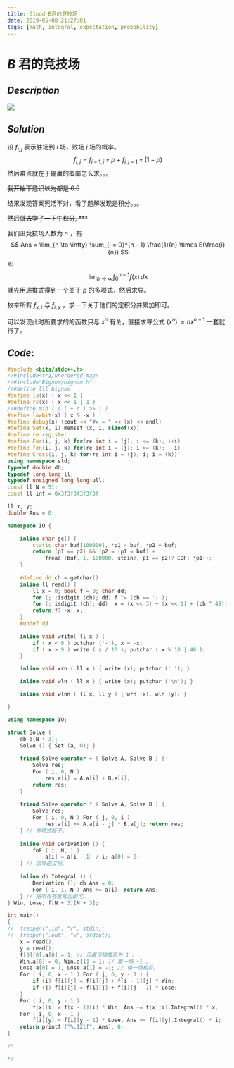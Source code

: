 ```yaml
---
title: 51nod B君的竞技场
date: 2019-05-08 21:27:01
tags: [math, integral, expectation, probability]
---
```


# $B$ 君的竞技场



## $Description$

![](https://s2.ax1x.com/2019/05/08/EcEBE4.png)



## $Solution$

设 $f_{i, j}$ 表示胜场到 $i$ 场，败场 $j$ 场的概率。
$$
f_{i, j} = f_{i - 1, j} \times p + f_{i, j - 1} \times (1 - p)
$$
然后难点就在于输赢的概率怎么求。。。

~~我开始下意识以为都是 0.5~~

结果发现答案死活不对，看了题解发现是积分。。。

~~然后就去学了一下午积分, ***~~

我们设竞技场人数为 $n$ ，有
$$
Ans = \lim_{n \to \infty} \sum_{i = 0}^{n - 1} \frac{1}{n} \times E(\frac{i}{n})
$$
即
$$
\lim_{n \to \infty} \int_{0}^{n - 1}f(x) \,dx
$$
就先用递推式得到一个关于 $p$ 的多项式，然后求导。

枚举所有 $f_{x, i}$ 与 $f_{i, y}$ ，求一下关于他们的定积分并累加即可。

可以发现此时所要求的的函数只与 $x^n$ 有关，直接求导公式 $(x^n)^\prime = nx^{n - 1}$ 一套就行了。



## $Code:$

```cpp
#include <bits/stdc++.h>
//#include<tr1/unordered_map>
//#include"Bignum/bignum.h"
//#define lll bignum
#define ls(x) ( x << 1 )
#define rs(x) ( x << 1 | 1 )
//#define mid ( ( l + r ) >> 1 )
#define lowbit(x) ( x & -x )
#define debug(x) (cout << "#x = " << (x) << endl)
#define Set(x, i) memset (x, i, sizeof(x))
#define re register
#define For(i, j, k) for(re int i = (j); i <= (k); ++i)
#define foR(i, j, k) for(re int i = (j); i >= (k); --i)
#define Cross(i, j, k) for(re int i = (j); i; i = (k))
using namespace std;
typedef double db;
typedef long long ll;
typedef unsigned long long ull;
const ll N = 51;
const ll inf = 0x3f3f3f3f3f3f;

ll x, y;
double Ans = 0;

namespace IO {

    inline char gc() {
        static char buf[100000], *p1 = buf, *p2 = buf;
        return (p1 == p2) && (p2 = (p1 = buf) +
            fread (buf, 1, 100000, stdin), p1 == p2)? EOF: *p1++;
    }
    
    #define dd ch = getchar()
    inline ll read() {
        ll x = 0; bool f = 0; char dd;
        for (; !isdigit (ch); dd) f ^= (ch == '-');
        for (; isdigit (ch); dd)  x = (x << 3) + (x << 1) + (ch ^ 48);
        return f? -x: x;
    }
    #undef dd

    inline void write( ll x ) {
        if ( x < 0 ) putchar ('-'), x = -x;
        if ( x > 9 ) write ( x / 10 ); putchar ( x % 10 | 48 );
    }

    inline void wrn ( ll x ) { write (x); putchar (' '); }

    inline void wln ( ll x ) { write (x); putchar ('\n'); }

    inline void wlnn ( ll x, ll y ) { wrn (x), wln (y); }

}

using namespace IO;

struct Solve {
    db a[N + 3];
    Solve () { Set (a, 0); }
    
    friend Solve operator + ( Solve A, Solve B ) {
        Solve res; 
        For ( i, 0, N ) 
            res.a[i] = A.a[i] + B.a[i];
        return res;
    }
    
    friend Solve operator * ( Solve A, Solve B ) {
        Solve res; 
        For ( i, 0, N ) For ( j, 0, i )    
            res.a[i] += A.a[i - j] * B.a[j]; return res;
    } // 多项式板子。 
    
    inline void Derivation () {
        foR ( i, N, 1 ) 
            a[i] = a[i - 1] / i; a[0] = 0;
    } // 求导逆过程。 
    
    inline db Integral () {
        Derivation (); db Ans = 0; 
        For ( i, 1, N ) Ans += a[i]; return Ans;
    } // 把所有答案累加即可。 
} Win, Lose, f[N + 3][N + 3];

int main()
{
//  freopen(".in", "r", stdin);
//  freopen(".out", "w", stdout);
    x = read(), 
    y = read();
    f[0][0].a[0] = 1; // 没赢没输概率为 1 。 
    Win.a[0] = 0, Win.a[1] = 1; // 赢一场 +1 。 
    Lose.a[0] = 1, Lose.a[1] = -1; // 输一场相反。 
    For ( i, 0, x - 1 ) For ( j, 0, y - 1 ) {
        if (i) f[i][j] = f[i][j] + f[i - 1][j] * Win;
        if (j) f[i][j] = f[i][j] + f[i][j - 1] * Lose;
    }
    For ( i, 0, y - 1 ) 
        f[x][i] = f[x - 1][i] * Win, Ans += f[x][i].Integral() * x;
    For ( i, 0, x - 1 ) 
        f[i][y] = f[i][y - 1] * Lose, Ans += f[i][y].Integral() * i;
    return printf ("%.12lf", Ans), 0;
}

/*

*/

```

